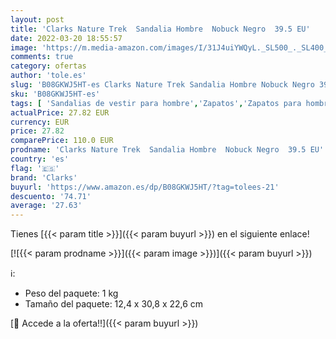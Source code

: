 ```yaml
---
layout: post
title: 'Clarks Nature Trek  Sandalia Hombre  Nobuck Negro  39.5 EU'
date: 2022-03-20 18:55:57
image: 'https://m.media-amazon.com/images/I/31J4uiYWQyL._SL500_._SL400_.jpg'
comments: true
category: ofertas
author: 'tole.es'
slug: 'B08GKWJ5HT-es Clarks Nature Trek Sandalia Hombre Nobuck Negro 39.5 EU'
sku: 'B08GKWJ5HT-es'
tags: [ 'Sandalias de vestir para hombre','Zapatos','Zapatos para hombre','Zapatos y complementos','clarks','sandalia', ]
actualPrice: 27.82 EUR
currency: EUR
price: 27.82
comparePrice: 110.0 EUR
prodname: 'Clarks Nature Trek  Sandalia Hombre  Nobuck Negro  39.5 EU'
country: 'es'
flag: '🇪🇸'
brand: 'Clarks'
buyurl: 'https://www.amazon.es/dp/B08GKWJ5HT/?tag=tolees-21'
descuento: '74.71'
average: '27.63'
---
```


Tienes [{{< param title >}}]({{< param buyurl >}}) en el siguiente enlace!

[![{{< param prodname >}}]({{< param image >}})]({{< param buyurl >}})

ℹ️:

- Peso del paquete: 1 kg
- Tamaño del paquete: 12,4 x 30,8 x 22,6 cm

[🛒 Accede a la oferta!!]({{< param buyurl >}})

